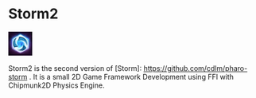 # Storm2
<img src="./logo/logo.jpg" height="48" width="48" >   

 Storm2 is the second version of [Storm]: https://github.com/cdlm/pharo-storm . It is a small 2D Game Framework Development using FFI with Chipmunk2D Physics Engine.
